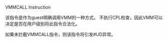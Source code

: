 VMMCALL Instruction

该指令是作为guest明确调用VMM的一种方式。 不执行CPL检查，因此VMM可以决定是否在用户级别将此指令合法化。

如果未拦截VMMCALL指令，则该指令将引发#UD异常。